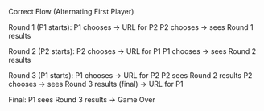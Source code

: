   Correct Flow (Alternating First Player)

  Round 1 (P1 starts):
    P1 chooses → URL for P2
    P2 chooses → sees Round 1 results 

  Round 2 (P2 starts):
    P2 chooses → URL for P1
    P1 chooses → sees Round 2 results 

  Round 3 (P1 starts):
    P1 chooses → URL for P2
    P2 sees Round 2 results
    P2 chooses → sees Round 3 results (final) → URL for P1

  Final:
    P1 sees Round 3 results → Game Over
